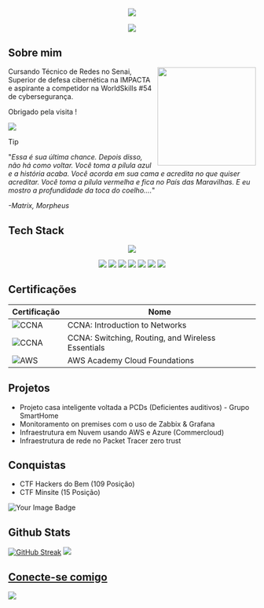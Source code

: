 <h3 align="center">
 <img src="https://capsule-render.vercel.app/api?type=transparent&height=150&color=gradient&text=Raul%20Cambiatti%20&section=header&reversal=false&fontColor=4B0082&animation=fadeIn&descAlignY=50&textBg=false&fontAlign=50&fontAlignY=50&descAlign=50">
</h3>

<p align="center">
 <img src="https://readme-typing-svg.herokuapp.com?font=JetBrains+Mono+&duration=1000&pause=700&color=4B0082&center=true&vCenter=true&width=435&lines=Ethical+Hacker;Pentester;Threat+Emulation">
</p>

## Sobre mim

<p>
<img align="right" height="200" src="https://github.com/user-attachments/assets/4843798e-e0f8-4d99-91ea-cd70e7a5bf8c">
</p>

Cursando Técnico de Redes no Senai, Superior de defesa cibernética na IMPACTA e aspirante a competidor na WorldSkills #54 de cybersegurança.

Obrigado pela visita !

![](https://komarev.com/ghpvc/?username=Nvkenin&color=4B0082)


>[!TIP]
>"_Essa é sua última chance. Depois disso, não há como voltar. Você toma a pílula azul e a história acaba. Você acorda em sua cama e acredita no que quiser acreditar. Você toma a pílula vermelha e fica no País das Maravilhas. E eu mostro a profundidade da toca do coelho...._"
>
><cite>-Matrix, Morpheus </cite> 


## Tech Stack




<p align="center">
 <img src="https://skillicons.dev/icons?i=kali,linux,git,github,grafana,windows,md,nginx,obsidian,powershell,debian">
</p>

<p align="center">
 <img src="https://img.shields.io/badge/Tor-7D4698?logo=Tor-Browser&logoColor=white">
 <img src="https://img.shields.io/badge/AWS-%23FF9900.svg?logo=amazon-web-services&logoColor=white">
 <img src="https://custom-icon-badges.demolab.com/badge/Microsoft%20Azure-0089D6?logo=msazure&logoColor=white">
 <img src="https://img.shields.io/badge/Debian-A81D33?logo=debian&logoColor=fff">
 <img src="https://img.shields.io/badge/Kali%20Linux-557C94?logo=kalilinux&logoColor=fff">
 <img src="https://img.shields.io/badge/Linux-FCC624?logo=linux&logoColor=black">
 <img src="https://custom-icon-badges.demolab.com/badge/Windows-0078D6?logo=windows11&logoColor=white">
</p>


## Certificações

| Certificação | Nome |
| --- | --- |
| ![CCNA](https://img.shields.io/badge/_-CCNA_Introduction_to_Networks-t?style=flat&logo=cisco&color=gray&link=https%3A%2F%2Fwww.credly.com%2Fbadges%2F8e9fe074-d594-4e63-89fc-352419473837%2Fpublic_url) | CCNA: Introduction to Networks |
| ![CCNA](https://img.shields.io/badge/_-CCNA%3A_Switching%2C_Routing%2C_and_Wireless_Essentials-t?style=flat&logo=cisco&color=gray&link=https%3A%2F%2Fwww.credly.com%2Fbadges%2F0d12358c-cfdb-490c-a354-e51aafacbe6a%2Fpublic_url) | CCNA: Switching, Routing, and Wireless Essentials |
| ![AWS](https://img.shields.io/badge/_-AWS_Academy_Cloud_Foundations-t?logo=amazonwebservices&labelColor=%23FFA500&color=gray) | AWS Academy Cloud Foundations |


## Projetos

- Projeto casa inteligente voltada a PCDs (Deficientes auditivos) - Grupo SmartHome
- Monitoramento on premises com o uso de Zabbix & Grafana
- Infraestrutura em Nuvem usando AWS e Azure (Commercloud)
- Infraestrutura de rede no Packet Tracer zero trust
 

## Conquistas

- CTF Hackers do Bem (109 Posição)
- CTF Minsite (15 Posição)

<p align="left">
 <img src="https://tryhackme-badges.s3.amazonaws.com/Nukenin.png" alt="Your Image Badge"/>
</p>


## Github Stats


 <a href="https://git.io/streak-stats"><img src="https://github-readme-streak-stats.herokuapp.com?user=Nvkenin&theme=midnight-purple&short_numbers=true&date_format=n%2Fj%5B%2FY%5D" alt="GitHub Streak" /></a>
 <a href ="https://github.com/Nvkenin">
   <img src="https://github-readme-stats.vercel.app/api?username=Nvkenin&show_icons=true&theme=midnight-purple">


## Conecte-se comigo 

<a href="https://www.linkedin.com/in/raulcambiatti/"> <img src="https://custom-icon-badges.demolab.com/badge/LinkedIn-0A66C2?logo=linkedin-white&logoColor=fff"></a>
